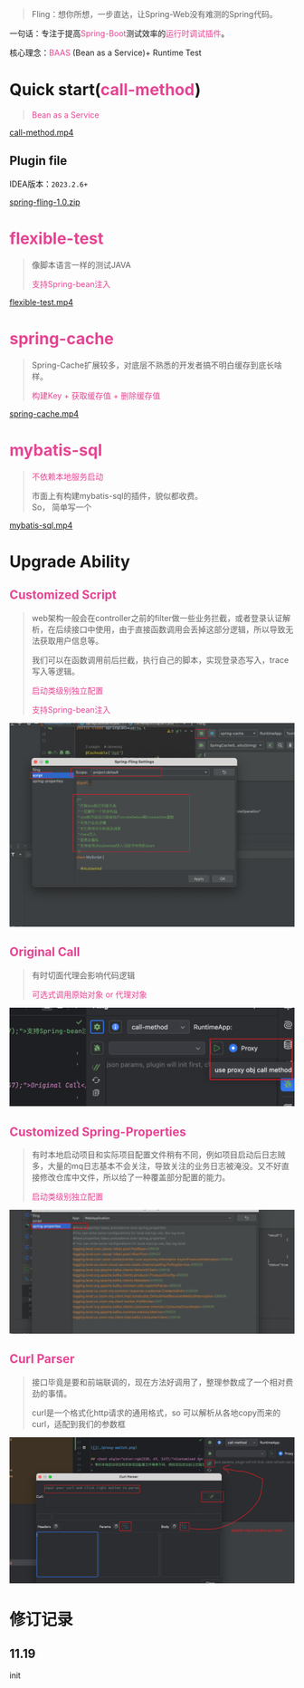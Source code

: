 > Fling：想你所想，一步直达，让Spring-Web没有难测的Spring代码。
>

一句话：专注于提高<font style="color:rgb(230, 69, 147);">Spring-Boot</font>测试效率的<font style="color:rgb(230, 69, 147);">运行时调试插件</font>。

核心理念：<font style="color:rgb(230, 69, 147);">BAAS </font><font style="color:rgb(34, 33, 36);">(Bean as a Service)+ Runtime Test</font>

# Quick start(<font style="color:rgb(230, 69, 147);">call-method</font>)
> <font style="color:rgb(230, 69, 147);">Bean as a Service </font>
>

[call-method.mp4](./file/call-method.mp4)

## Plugin file
IDEA版本：`2023.2.6+`

[spring-fling-1.0.zip](./file/spring-fling-1.0.zip) 

# <font style="color:rgb(230, 69, 147);">flexible-test</font>
> 像脚本语言一样的测试JAVA
>
> <font style="color:rgb(230, 69, 147);">支持Spring-bean注入</font>
>

[flexible-test.mp4](./file/flexible-test.mp4)

# <font style="color:rgb(230, 69, 147);">spring-cache</font>
> Spring-Cache扩展较多，对底层不熟悉的开发者搞不明白缓存到底长啥样。
>
> <font style="color:rgb(230, 69, 147);">构建Key + 获取缓存值 + 删除缓存值</font>
>
[spring-cache.mp4](./file/spring-cache.mp4)

# <font style="color:rgb(230, 69, 147);">mybatis-sql</font>
> <font style="color:rgb(230, 69, 147);">不依赖本地服务启动</font>
>
> 市面上有构建mybatis-sql的插件，貌似都收费。  
So， 简单写一个
>

[mybatis-sql.mp4](./file/mybatis-sql.mp4)

# Upgrade Ability
## <font style="color:rgb(230, 69, 147);">Customized Script</font>
> web架构一般会在controller之前的filter做一些业务拦截，或者登录认证解析，在后续接口中使用，由于直接函数调用会丢掉这部分逻辑，所以导致无法获取用户信息等。
>
> 我们可以在函数调用前后拦截，执行自己的脚本，实现登录态写入，trace写入等逻辑。
>
> <font style="color:rgb(230, 69, 147);">启动类级别独立配置</font>
>
> <font style="color:rgb(230, 69, 147);">支持Spring-bean注入</font>
>
>
![](./file/fling-script.png)

## <font style="color:rgb(230, 69, 147);">Original Call</font>
> 有时切面代理会影响代码逻辑
>
> <font style="color:rgb(230, 69, 147);">可选式调用原始对象 or 代理对象</font>
>
>

![](./file/proxy-switch.png)

## <font style="color:rgb(230, 69, 147);">Customized Spring-Properties</font>
> 有时本地启动项目和实际项目配置文件稍有不同，例如项目启动后日志贼多，大量的mq日志基本不会关注，导致关注的业务日志被淹没。又不好直接修改仓库中文件，所以给了一种覆盖部分配置的能力。
>
> <font style="color:rgb(230, 69, 147);">启动类级别独立配置</font>
>

![](./file/spring-properties.png)

## <font style="color:rgb(230, 69, 147);">Curl Parser</font>
> 接口毕竟是要和前端联调的，现在方法好调用了，整理参数成了一个相对费劲的事情。
>
> curl是一个格式化http请求的通用格式，so 可以解析从各地copy而来的curl，适配到我们的参数框
>
![](./file/curl-parser.png)

# 修订记录
## 11.19
init
